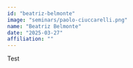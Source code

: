 ```yaml
---
id: "beatriz-belmonte"
image: "seminars/paolo-ciuccarelli.png"
name: "Beatriz Belmonte"
date: "2025-03-27"
affiliation: ""
---
```


Test